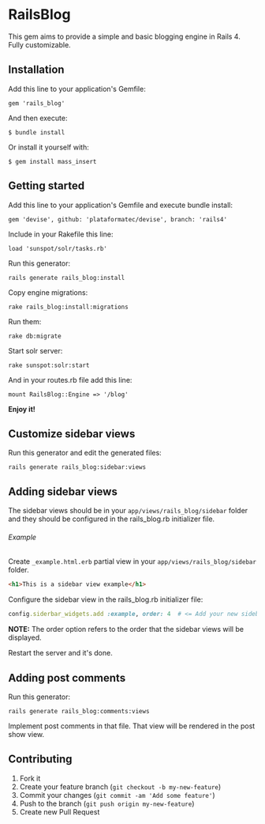 # RailsBlog

This gem aims to provide a simple and basic blogging engine in Rails 4. Fully customizable.

## Installation

Add this line to your application's Gemfile:

    gem 'rails_blog'

And then execute:

    $ bundle install

Or install it yourself with:

    $ gem install mass_insert

## Getting started

Add this line to your application's Gemfile and execute bundle install:

    gem 'devise', github: 'plataformatec/devise', branch: 'rails4'

Include in your Rakefile this line:

    load 'sunspot/solr/tasks.rb'

Run this generator:

    rails generate rails_blog:install

Copy engine migrations:

    rake rails_blog:install:migrations

Run them:

    rake db:migrate

Start solr server:

    rake sunspot:solr:start

And in your routes.rb file add this line:

    mount RailsBlog::Engine => '/blog'

**Enjoy it!**

## Customize sidebar views

Run this generator and edit the generated files:

    rails generate rails_blog:sidebar:views

## Adding sidebar views

The sidebar views should be in your `app/views/rails_blog/sidebar` folder and they should be configured in the rails_blog.rb initializer file.

###### Example

Create `_example.html.erb` partial view in your `app/views/rails_blog/sidebar` folder.

```html
<h1>This is a sidebar view example</h1>
``` 

Configure the sidebar view in the rails_blog.rb initializer file:

```ruby
config.siderbar_widgets.add :example, order: 4  # <= Add your new sidebar view.
```

**NOTE:** The order option refers to the order that the sidebar views will be displayed.

Restart the server and it's done.

## Adding post comments

Run this generator:

    rails generate rails_blog:comments:views

Implement post comments in that file. That view will be rendered in the post show view.

## Contributing

1. Fork it
2. Create your feature branch (`git checkout -b my-new-feature`)
3. Commit your changes (`git commit -am 'Add some feature'`)
4. Push to the branch (`git push origin my-new-feature`)
5. Create new Pull Request

